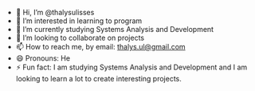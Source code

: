 - 👋 Hi, I’m @thalysulisses
- 👀 I’m interested in learning to program
- 🌱 I’m currently studying Systems Analysis and Development
- 💞️ I’m looking to collaborate on projects
- 📫 How to reach me, by email: thalys.ul@gmail.com
- 😄 Pronouns: He
- ⚡ Fun fact: I am studying Systems Analysis and Development and I am looking to learn a lot to create interesting projects.

<!---
thalysulisses/thalysulisses is a ✨ special ✨ repository because its `README.md` (this file) appears on your GitHub profile.
You can click the Preview link to take a look at your changes.
--->
